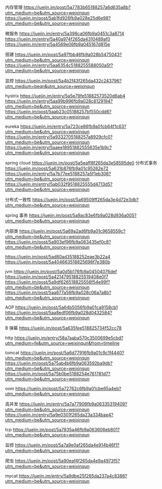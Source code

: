 
内存管理
https://juejin.im/post/5a7783b65188257a6d635a8b?utm_medium=be&utm_source=weixinqun
https://juejin.im/post/5ab1fd926fb9a028e25d6e98?utm_medium=be&utm_source=weixinqun

微服务
https://juejin.im/entry/5a398ca06fb9a0451c3a8714
https://juejin.im/entry/5a40a974f265da4310489af0
https://juejin.im/entry/5a4569e06fb9a045167d815e

搭建
https://juejin.im/post/5a97fbb46fb9a028b5475043?utm_medium=be&utm_source=weixinqun
https://juejin.im/entry/5aa6354c5188255588050a5f?utm_medium=be&utm_source=weixinqun

监控
https://juejin.im/post/5a4b2f43f265da432c243796?utm_medium=beqn&utm_source=weixinqun

hystrix
https://juejin.im/entry/5a5e79fe51882573520d6ab4
https://juejin.im/entry/5aa99b996fb9a028c8129194?utm_medium=be&utm_source=weixinqun
https://juejin.im/post/5aab23c05188257bf550cdd6?utm_medium=be&utm_source=weixinqun

eureka
https://juejin.im/entry/5a723ce86fb9a01cb64f1c63?utm_medium=be&utm_source=weixinqun
https://juejin.im/entry/5a9332705188257a8929cfc0?utm_medium=be&utm_source=weixinqun
https://juejin.im/entry/5aaee18951882555635e1b9c?utm_medium=be&utm_source=weixinqun

spring cloud
https://juejin.im/post/5a5eaff8f265da3e58595de0
分布式事务
https://juejin.im/post/5a631b876fb9a01c95262e72
https://juejin.im/entry/5a7b77ee5188257a5f1eb306?utm_medium=be&utm_source=weixinqun
https://juejin.im/entry/5ab032f9518825555d4713d5?utm_medium=be&utm_source=weixinqun

分布式一致性
https://juejin.im/post/5a69509ff265da3e4d72e3db?utm_medium=be&utm_source=weixinqun

spring 事务
https://juejin.im/post/5a9ac83e6fb9a028d936a005?utm_medium=be&utm_source=weixinqun

内部类
https://juejin.im/post/5a69a2ad6fb9a01c9658559c?utm_medium=be&utm_source=weixinqun
https://juejin.im/post/5a903ef96fb9a063435ef0c8?utm_medium=be&utm_source=weixinqun

https://juejin.im/post/5ad80ad35188252eae3b22a4
https://juejin.im/post/5a404663518825696f7e380b

jvm
https://juejin.im/post/5a0d5b176fb9a04504076def
https://juejin.im/post/5a421479518825519408e0f7
https://juejin.im/post/5a9df626518825556f54e99f?utm_medium=be&utm_source=weixinqun
https://juejin.im/post/5aa677a56fb9a028c06a7a8b?utm_medium=be&utm_source=weixinqun

AOP
https://juejin.im/post/5a64b5056fb9a01ca9158cb1
https://juejin.im/post/5aa8edf06fb9a028d0432584?utm_medium=be&utm_source=weixinqun

B 弹幕
https://juejin.im/post/5a635fee518825734f52cc78

http
https://juejin.im/entry/58a7aaba570c3500699e5cbd?utm_medium=fe&utm_source=weixinqun&from=timeline

tomcat
https://juejin.im/post/5a6d77916fb9a01c9c1f4440?utm_medium=be&utm_source=weixinqun
https://juejin.im/post/5a75ab4b6fb9a063592ba9db?utm_medium=be&utm_source=weixinqun
https://juejin.im/post/5a75b0be5188254e761781d7?utm_medium=be&utm_source=weixinqun

oom
https://juejin.im/post/5a72762c6fb9a01cbe65a4eb?utm_medium=be&utm_source=weixinqun

高并发
https://juejin.im/entry/5a7a77906fb9a06335319409?utm_medium=be&utm_source=weixinqun
https://juejin.im/entry/5a9e0301f265da23a334bae4?utm_medium=be&utm_source=weixinqun

tcp
https://juejin.im/post/5a7835a46fb9a063606eb801?utm_medium=be&utm_source=weixinqun

监控
https://juejin.im/post/5a7a9e0af265da4e914b46f1?utm_medium=be&utm_source=weixinqun


爬虫
https://juejin.im/post/5a90eaf4f265da4e9a4973f5?utm_medium=be&utm_source=weixinqun

mycat
https://juejin.im/entry/5a9dbe25f265da237a4c8386?utm_medium=be&utm_source=weixinqun
